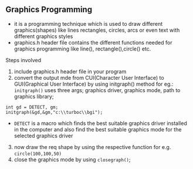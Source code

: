 ## Graphics Programming

- it is a programming technique which is used to draw different graphics(shapes)
like lines rectangles, circles, arcs or even text with different graphics styles
- graphics.h header file contains the different functions needed for graphics programming like line(), rectangle(),circle() etc.

Steps involved
1. include graphics.h header file in your program
2. convert the output mde from CUI(Character User Interface) to GUI(Graphical User Interface) by using initgraph() method
 for eg.:
  ``initgraph()`` uses three args; graphics driver, graphics mode, path to graphics library;
```
int gd = DETECT, gm;
initgraph(&gd,&gm,"c:\\turboc\\bgi");
```
- ``DETECT`` is a macro which finds the best suitable graphics driver installed in the computer and also find the best suitable 
graphics mode for the selected graphics driver
3. now draw the req shape by using the respective function
  for e.g. ``circle(100,100,50)``
4. close the graphics mode by using ``closegraph()``;
